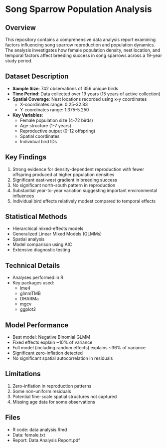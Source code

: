 # Song Sparrow Population Analysis

## Overview
This repository contains a comprehensive data analysis report examining factors influencing song sparrow reproduction and population dynamics. The analysis investigates how female population density, nest location, and temporal factors affect breeding success in song sparrows across a 19-year study period.

## Dataset Description
- **Sample Size**: 742 observations of 356 unique birds
- **Time Period**: Data collected over 19 years (15 years of active collection)
- **Spatial Coverage**: Nest locations recorded using x-y coordinates
  - X-coordinates range: 0.25-32.83
  - Y-coordinates range: 1.375-5.250
- **Key Variables**:
  - Female population size (4-72 birds)
  - Age structure (1-7 years)
  - Reproductive output (0-12 offspring)
  - Spatial coordinates
  - Individual bird IDs

## Key Findings
1. Strong evidence for density-dependent reproduction with fewer offspring produced at higher population densities
2. Significant east-west gradient in breeding success
3. No significant north-south pattern in reproduction
4. Substantial year-to-year variation suggesting important environmental influences
5. Individual bird effects relatively modest compared to temporal effects

## Statistical Methods
- Hierarchical mixed-effects models
- Generalized Linear Mixed Models (GLMMs)
- Spatial analysis
- Model comparison using AIC
- Extensive diagnostic testing

## Technical Details
- Analyses performed in R
- Key packages used:
  - lme4
  - glmmTMB
  - DHARMa
  - mgcv
  - ggplot2

## Model Performance
- Best model: Negative Binomial GLMM
- Fixed effects explain ~10% of variance
- Full model (including random effects) explains ~36% of variance
- Significant zero-inflation detected
- No significant spatial autocorrelation in residuals

## Limitations
1. Zero-inflation in reproduction patterns
2. Some non-uniform residuals
3. Potential fine-scale spatial structures not captured
4. Missing age data for some observations

## Files
- R code: data analysis.Rmd
- Data: female.txt
- Report: Data Analysis Report.pdf
